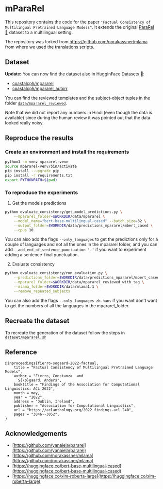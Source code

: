 # mParaRel

This repository contains the code for the paper `"Factual Consistency of Multilingual Pretrained Language Models"`.
It extends the original [ParaRel 🤘](https://github.com/yanaiela/pararel) dataset to a multilingual setting.

The repository was forked from https://github.com/norakassner/mlama from where we used the translations scripts. 

## Dataset

**Update:** You can now find the dataset also in HugginFace Datasets 🤗:
- [coastalcph/mpararel](https://huggingface.co/datasets/coastalcph/mpararel)
- [coastalcph/mpararel_autorr](https://huggingface.co/datasets/coastalcph/mpararel_autorr)

You can find the reviewed templates and the subject-object tuples in the folder [`data/mpararel_reviewed`](https://github.com/coastalcph/mpararel/tree/master/data).

Note that we did not report any numbers in Hindi (even though the data is available) since during the human review it was pointed out that the data looked really noisy.

## Reproduce the results

### Create an environment and install the requirements

```bash
python3 -m venv mpararel-venv
source mpararel-venv/bin/activate
pip install --upgrade pip
pip install -r requirements.txt
export PYTHONPATH=$(pwd)
```

### To reproduce the experiments

1. Get the models predictions
```bash
python evaluate_consistency/get_model_predictions.py \
    --mpararel_folder=$WORKDIR/data/mpararel \
    --model_name="bert-base-multilingual-cased" --batch_size=32 \
    --output_folder=$WORKDIR/data/predictions_mpararel/mbert_cased \
    --cpus 10
```
You can also add the flags `--only_languages` to get the predictions only for a couple of languages and not all the ones in the mpararel folder, and you can add `--add_end_of_sentence_punctuation '.'` if you want to experiment adding a sentence-final punctuation.

2. Evaluate consistency
```bash
python evaluate_consistency/run_evaluation.py \
    --predictions_folder=$WORKDIR/data/predictions_mpararel/mbert_cased \
    --mpararel_folder=$WORKDIR/data/mpararel_reviewed_with_tag \
    --mlama_folder=$WORKDIR/data/mlama1.1 \
    --remove_repeated_subjects
```
You can also add the flags `--only_languages zh-hans` if you want don't want to get the numbers of all the languages in the mpararel_folder.

## Recreate the dataset

To recreate the generation of the dataset follow the steps in [`dataset/mpararel.sh`](https://github.com/coastalcph/mpararel/blob/master/dataset/mpararel.sh)

## Reference
```
@inproceedings{fierro-sogaard-2022-factual,
    title = "Factual Consistency of Multilingual Pretrained Language Models",
    author = "Fierro, Constanza  and
      S{\o}gaard, Anders",
    booktitle = "Findings of the Association for Computational Linguistics: ACL 2022",
    month = may,
    year = "2022",
    address = "Dublin, Ireland",
    publisher = "Association for Computational Linguistics",
    url = "https://aclanthology.org/2022.findings-acl.240",
    pages = "3046--3052",
}
```

## Acknowledgements

* [https://github.com/yanaiela/pararel](https://github.com/yanaiela/pararel)
* [https://github.com/norakassner/mlama](https://github.com/norakassner/mlama)
* [https://huggingface.co/bert-base-multilingual-cased](https://huggingface.co/bert-base-multilingual-cased)
* [https://huggingface.co/xlm-roberta-large](https://huggingface.co/xlm-roberta-large)
